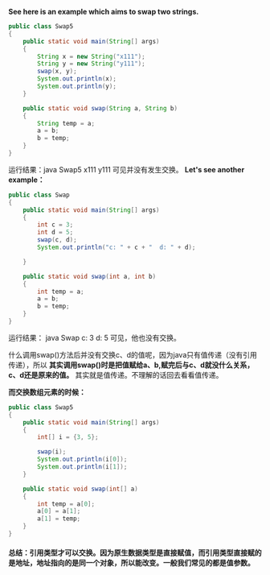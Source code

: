 **See here is an example which aims to swap two strings.**  
```java
public class Swap5
{
    public static void main(String[] args)
    {
        String x = new String("x111");
        String y = new String("y111");
        swap(x, y);
        System.out.println(x);
        System.out.println(y);
    }

    public static void swap(String a, String b)
    {
        String temp = a;
        a = b;
        b = temp;
    }
}
```
运行结果：java Swap5
x111
y111
可见并没有发生交换。
**Let's see another example：**  
```java
public class Swap
{
    public static void main(String[] args)
    {
        int c = 3;
        int d = 5;
        swap(c, d);
        System.out.println("c: " + c + "  d: " + d);

    }

    public static void swap(int a, int b)
    {
        int temp = a;
        a = b;
        b = temp;
    }
}
```
运行结果： 
java Swap 
c: 3 d: 5
可见，他也没有交换。

什么调用swap()方法后并没有交换c、d的值呢，因为java只有值传递（没有引用传递），所以  **其实调用swap()时是把值赋给a、b,赋完后与c、d就没什么关系，c、d还是原来的值。**  其实就是值传递。不理解的话回去看看值传递。

**而交换数组元素的时候：**
```java
public class Swap5
{
    public static void main(String[] args)
    {
        int[] i = {3, 5};

        swap(i);
        System.out.println(i[0]);
        System.out.println(i[1]);
    }

    public static void swap(int[] a)
    {
        int temp = a[0];
        a[0] = a[1];
        a[1] = temp;
    }
}

```
#### 总结：引用类型才可以交换。因为原生数据类型是直接赋值，而引用类型直接赋的是地址，地址指向的是同一个对象，所以能改变。一般我们常见的都是值参数。